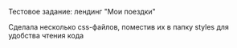 Тестовое задание: лендинг "Мои поездки"

Сделала несколько css-файлов, поместив их в папку styles для удобства чтения кода